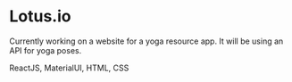 # Lotus.io

Currently working on a website for a yoga resource app. It will be using an API for yoga poses.

ReactJS, MaterialUI, HTML, CSS
